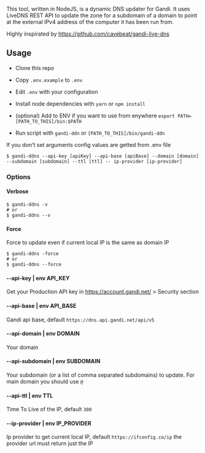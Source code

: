 This tool, written in NodeJS, is a dynamic DNS updater for Gandi. It uses LiveDNS REST API to update the zone for a subdomain of a domain to point at the external IPv4 address of the computer it has been run from.

Highly inspirated by https://github.com/cavebeat/gandi-live-dns

## Usage

* Clone this repo
* Copy `.env.example` to `.env`
* Edit `.env` with your configuration
* Install node dependencies with `yarn` or `npm install`
* (optional) Add to ENV if you want to use from enywhere `export PATH=[PATH_TO_THIS]/bin:$PATH`

* Run script with `gandi-ddn` or `[PATH_TO_THIS]/bin/gandi-ddn`

If you don't set arguments config values are getted from .env file

```shell script
$ gandi-ddns --api-key [apiKey] --api-base [apiBase] --domain [domain] --subdomain [subdomain] --ttl [ttl] -- ip-provider [ip-provider] 
```

### Options

#### Verbose

```shell script
$ gandi-ddns -v
# or
$ gandi-ddns --v
```
#### Force

Force to update even if current local IP is the same as domain IP

```shell script
$ gandi-ddns -force
# or
$ gandi-ddns --force
```

#### --api-key | env API_KEY

Get your Production API key in https://account.gandi.net/ > Security section

#### --api-base | env API_BASE

Gandi api base, default `https://dns.api.gandi.net/api/v5`

#### --api-domain | env DOMAIN

Your domain

#### --api-subdomain | env SUBDOMAIN

Your subdomain (or a list of comma separated subdomains) to update. For main domain you should use `@` 

#### --api-ttl | env TTL

Time To Live of the IP, default `300` 

#### --ip-provider | env IP_PROVIDER

Ip provider to get current local IP, default `https://ifconfig.co/ip` the provider url must return just the IP
